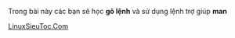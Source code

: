 Trong bài này các bạn sẽ học **gõ lệnh** và sử dụng lệnh trợ giúp **man**


[LinuxSieuToc.Com](https://linuxsieutoc.com)